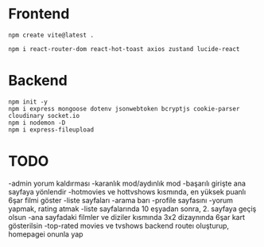 # Frontend

`npm create vite@latest .`  

``npm i react-router-dom react-hot-toast axios zustand lucide-react``  


# Backend

`` npm init -y ``  
`` npm i express mongoose dotenv jsonwebtoken bcryptjs cookie-parser cloudinary socket.io ``  
`` npm i nodemon -D ``  
``npm i express-fileupload`` 

# TODO
-admin yorum kaldırması
-karanlık mod/aydınlık mod
-başarılı girişte ana sayfaya yönlendir
-hotmovies ve hottvshows kısmında, en yüksek puanlı 6şar filmi göster
-liste sayfaları
-arama barı
-profile sayfasını
-yorum yapmak, rating atmak
-liste sayfalarında 10 eşyadan sonra, 2. sayfaya geçiş olsun
-ana sayfadaki filmler ve diziler kısmında 3x2 dizaynında 6şar kart gösterilsin
-top-rated movies ve tvshows backend routeı oluşturup, homepagei onunla yap

